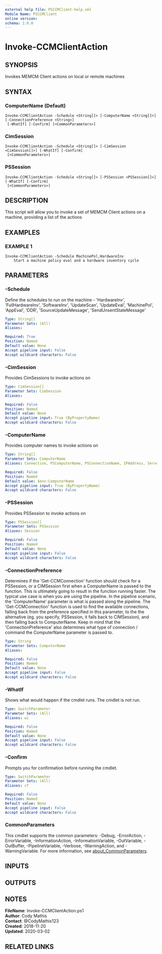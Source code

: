 ```yaml
---
external help file: PSCCMClient-help.xml
Module Name: PSCCMClient
online version:
schema: 2.0.0
---
```


# Invoke-CCMClientAction

## SYNOPSIS
Invokes MEMCM Client actions on local or remote machines

## SYNTAX

### ComputerName (Default)
```
Invoke-CCMClientAction -Schedule <String[]> [-ComputerName <String[]>] [-ConnectionPreference <String>]
 [-WhatIf] [-Confirm] [<CommonParameters>]
```

### CimSession
```
Invoke-CCMClientAction -Schedule <String[]> [-CimSession <CimSession[]>] [-WhatIf] [-Confirm]
 [<CommonParameters>]
```

### PSSession
```
Invoke-CCMClientAction -Schedule <String[]> [-PSSession <PSSession[]>] [-WhatIf] [-Confirm]
 [<CommonParameters>]
```

## DESCRIPTION
This script will allow you to invoke a set of MEMCM Client actions on a machine, providing a list of the actions

## EXAMPLES

### EXAMPLE 1
```
Invoke-CCMClientAction -Schedule MachinePol,HardwareInv
    Start a machine policy eval and a hardware inventory cycle
```

## PARAMETERS

### -Schedule
Define the schedules to run on the machine - 'HardwareInv', 'FullHardwareInv', 'SoftwareInv', 'UpdateScan', 'UpdateEval', 'MachinePol', 'AppEval', 'DDR', 'SourceUpdateMessage', 'SendUnsentStateMessage'

```yaml
Type: String[]
Parameter Sets: (All)
Aliases:

Required: True
Position: Named
Default value: None
Accept pipeline input: False
Accept wildcard characters: False
```

### -CimSession
Provides CimSessions to invoke actions on

```yaml
Type: CimSession[]
Parameter Sets: CimSession
Aliases:

Required: False
Position: Named
Default value: None
Accept pipeline input: True (ByPropertyName)
Accept wildcard characters: False
```

### -ComputerName
Provides computer names to invoke actions on

```yaml
Type: String[]
Parameter Sets: ComputerName
Aliases: Connection, PSComputerName, PSConnectionName, IPAddress, ServerName, HostName, DNSHostName

Required: False
Position: Named
Default value: $env:ComputerName
Accept pipeline input: True (ByPropertyName)
Accept wildcard characters: False
```

### -PSSession
Provides PSSession to invoke actions on

```yaml
Type: PSSession[]
Parameter Sets: PSSession
Aliases: Session

Required: False
Position: Named
Default value: None
Accept pipeline input: False
Accept wildcard characters: False
```

### -ConnectionPreference
Determines if the 'Get-CCMConnection' function should check for a PSSession, or a CIMSession first when a ComputerName
is passed to the function.
This is ultimately going to result in the function running faster.
The typical use case is
when you are using the pipeline.
In the pipeline scenario, the 'ComputerName' parameter is what is passed along the
pipeline.
The 'Get-CCMConnection' function is used to find the available connections, falling back from the preference
specified in this parameter, to the the alternative (eg.
you specify, PSSession, it falls back to CIMSession), and then
falling back to ComputerName.
Keep in mind that the 'ConnectionPreference' also determines what type of connection / command
the ComputerName parameter is passed to.

```yaml
Type: String
Parameter Sets: ComputerName
Aliases:

Required: False
Position: Named
Default value: None
Accept pipeline input: False
Accept wildcard characters: False
```

### -WhatIf
Shows what would happen if the cmdlet runs.
The cmdlet is not run.

```yaml
Type: SwitchParameter
Parameter Sets: (All)
Aliases: wi

Required: False
Position: Named
Default value: None
Accept pipeline input: False
Accept wildcard characters: False
```

### -Confirm
Prompts you for confirmation before running the cmdlet.

```yaml
Type: SwitchParameter
Parameter Sets: (All)
Aliases: cf

Required: False
Position: Named
Default value: None
Accept pipeline input: False
Accept wildcard characters: False
```

### CommonParameters
This cmdlet supports the common parameters: -Debug, -ErrorAction, -ErrorVariable, -InformationAction, -InformationVariable, -OutVariable, -OutBuffer, -PipelineVariable, -Verbose, -WarningAction, and -WarningVariable. For more information, see [about_CommonParameters](http://go.microsoft.com/fwlink/?LinkID=113216).

## INPUTS

## OUTPUTS

## NOTES

**FileName**:    Invoke-CCMClientAction.ps1  
**Author**:      Cody Mathis  
**Contact**:     @CodyMathis123  
**Created**:     2018-11-20  
**Updated**:     2020-03-02  

## RELATED LINKS
